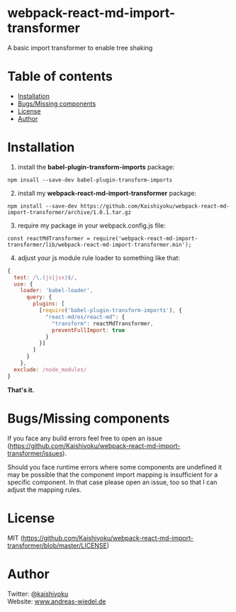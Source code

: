 # webpack-react-md-import-transformer
A basic import transformer to enable tree shaking

Table of contents
=================
  * [Installation](#installation)
  * [Bugs/Missing components](#bugsmissing-components)
  * [License](#license)
  * [Author](#author)

Installation
============
1. install the **babel-plugin-transform-imports** package:  
```
npm insall --save-dev babel-plugin-transform-imports
```
2. install my **webpack-react-md-import-transformer** package:  
```
npm install --save-dev https://github.com/Kaishiyoku/webpack-react-md-import-transformer/archive/1.0.1.tar.gz
```
3. require my package in your webpack.config.js file:  
```
const reactMdTransformer = require('webpack-react-md-import-transformer/lib/webpack-react-md-import-transformer.min');
```
4. adjust your js module rule loader to something like that:  
```js
{
  test: /\.(js|jsx)$/,
  use: {
    loader: 'babel-loader',
      query: {
        plugins: [
          [require('babel-plugin-transform-imports'), {
            "react-md/es/react-md": {
              "transform": reactMdTransformer,
              preventFullImport: true
            }
          }]
        ]
      }
    },
  exclude: /node_modules/
}
```

**That's it.**

Bugs/Missing components
=======================
If you face any build errors feel free to open an issue (https://github.com/Kaishiyoku/webpack-react-md-import-transformer/issues).

Should you face runtime errors where some components are undefined it may be possible that the component import mapping is insufficient for a specific component. In that case please open an issue, too so that I can adjust the mapping rules.

License
=======
MIT (https://github.com/Kaishiyoku/webpack-react-md-import-transformer/blob/master/LICENSE)


Author
======
Twitter: [@kaishiyoku](https://twitter.com/kaishiyoku)  
Website: www.andreas-wiedel.de
